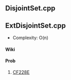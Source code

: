 ## DisjointSet.cpp

## ExtDisjointSet.cpp

* Complexity: O(n)

#### Wiki

#### Prob

1. [CF228E](http://codeforces.com/problemset/problem/228/E)

